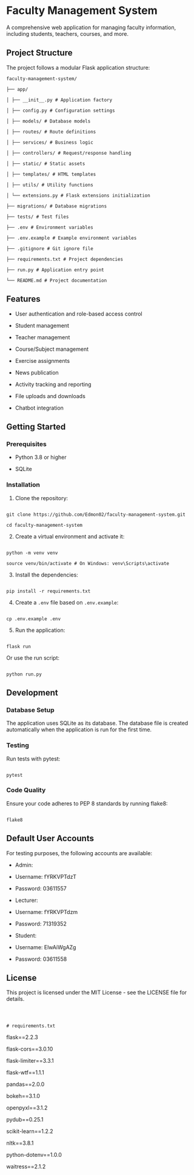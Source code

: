 # Faculty Management System

  

A comprehensive web application for managing faculty information, including students, teachers, courses, and more.

  

## Project Structure

  

The project follows a modular Flask application structure:

```
faculty-management-system/

├── app/

│ ├── __init__.py # Application factory

│ ├── config.py # Configuration settings

│ ├── models/ # Database models

│ ├── routes/ # Route definitions

│ ├── services/ # Business logic

│ ├── controllers/ # Request/response handling

│ ├── static/ # Static assets

│ ├── templates/ # HTML templates

│ ├── utils/ # Utility functions

│ └── extensions.py # Flask extensions initialization

├── migrations/ # Database migrations

├── tests/ # Test files

├── .env # Environment variables

├── .env.example # Example environment variables

├── .gitignore # Git ignore file

├── requirements.txt # Project dependencies

├── run.py # Application entry point

└── README.md # Project documentation
```
  

## Features

  

- User authentication and role-based access control

- Student management

- Teacher management

- Course/Subject management

- Exercise assignments

- News publication

- Activity tracking and reporting

- File uploads and downloads

- Chatbot integration

  

## Getting Started

  

### Prerequisites

  

- Python 3.8 or higher

- SQLite

  

### Installation

  

1. Clone the repository:

```

git clone https://github.com/Edmon02/faculty-management-system.git

cd faculty-management-system

```

  

2. Create a virtual environment and activate it:

```

python -m venv venv

source venv/bin/activate # On Windows: venv\Scripts\activate

```

  

3. Install the dependencies:

```

pip install -r requirements.txt

```

  

4. Create a `.env` file based on `.env.example`:

```

cp .env.example .env

```

  

5. Run the application:

```

flask run

```

Or use the run script:

```

python run.py

```

  

## Development

  

### Database Setup

  

The application uses SQLite as its database. The database file is created automatically when the application is run for the first time.

  

### Testing

  

Run tests with pytest:

```

pytest

```

  

### Code Quality

  

Ensure your code adheres to PEP 8 standards by running flake8:

```

flake8

```

  

## Default User Accounts

  

For testing purposes, the following accounts are available:

  

- Admin:

- Username: fYRKVPTdzT

- Password: 03611557

  

- Lecturer:

- Username: fYRKVPTdzm

- Password: 71319352

  

- Student:

- Username: ElwAiWgAZg

- Password: 03611558

  

## License

  

This project is licensed under the MIT License - see the LICENSE file for details.

```

  

# requirements.txt

```

flask==2.2.3

flask-cors==3.0.10

flask-limiter==3.3.1

flask-wtf==1.1.1

pandas==2.0.0

bokeh==3.1.0

openpyxl==3.1.2

pydub==0.25.1

scikit-learn==1.2.2

nltk==3.8.1

python-dotenv==1.0.0

waitress==2.1.2

```
